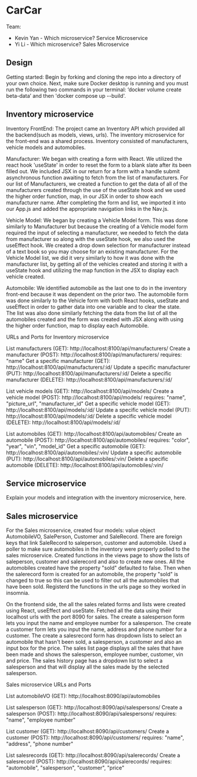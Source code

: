 # CarCar

Team:

* Kevin Yan - Which microservice? Service Microservice
* Yi Li - Which microservice? Sales Microservice

## Design
Getting started:
Begin by forking and cloning the repo into a directory of your own choice.
Next, make sure Docker desktop is running and you must run the following two commands in your terminal:
    ‘docker volume create beta-data’ and then 'docker compose up --build'.

## Inventory microservice
Inventory FrontEnd:
The project came an Inventory API which provided all the backend(such as models, views, urls). The inventory microservice for the front-end was a shared process. Inventory consisted of manufacturers, vehicle models and automobiles.

Manufacturer:
We began with creating a form with React. We utilized the react hook 'useState' in order to reset the form to a blank slate after its been filled out. We included JSX in our return for a form with a handle submit asynchronous function awaiting to fetch from the list of manufacturers. For our list of Manufacturers, we created a function to get the data of all of the manufacturers created through the use of the useState hook and we used the higher order function, map, in our JSX in order to show each manufacturer name. After completing the form and list, we imported it into our App.js and added the appropriate navigation links in the Nav.js.

Vehicle Model:
We began by creating a Vehicle Model form. This was done similarly to Manufacturer but because the creating of a Vehicle model form required the input of selecting a manufacturer, we needed to fetch the data from manufacturer so along with the useState hook, we also used the useEffect hook. We created a drop down selection for manufacturer instead of a text book so you may choose for an existing manufacturer. For the Vehicle Model list, we did it very similarly to how it was done with the manufacturer list, by getting all of the vehicles created and storing it with a useState hook and utilizing the map function in the JSX to display each vehicle created.

Automobile:
We identified automobile as the last one to do in the inventory front-end because it was dependent on the prior two. The automobile form was done similarly to the Vehicle form with both React hooks, useState and useEffect in order to gather data into one variable and to clear the state. The list was also done similarly fetching the data from the list of all the automobiles created and the form was created with JSX along with using the higher order function, map to display each Automobile.

URLs and Ports for Inventory microservice

List manufacturers (GET): http://localhost:8100/api/manufacturers/
Create a manufacturer (POST): http://localhost:8100/api/manufacturers/
    requires: "name"
Get a specific manufacturer (GET): http://localhost:8100/api/manufacturers/:id/
Update a specific manufacturer (PUT):	http://localhost:8100/api/manufacturers/:id/
Delete a specific manufacturer (DELETE): http://localhost:8100/api/manufacturers/:id/

List vehicle models (GET): http://localhost:8100/api/models/
Create a vehicle model (POST): http://localhost:8100/api/models/
    requires: "name", "picture_url", "manufacturer_id"
Get a specific vehicle model (GET): http://localhost:8100/api/models/:id/
Update a specific vehicle model (PUT): http://localhost:8100/api/models/:id/
Delete a specific vehicle model (DELETE): http://localhost:8100/api/models/:id/

List automobiles (GET): http://localhost:8100/api/automobiles/
Create an automobile (POST): http://localhost:8100/api/automobiles/
    requires: "color", "year", "vin", "model_id"
Get a specific automobile (GET): http://localhost:8100/api/automobiles/:vin/
Update a specific automobile (PUT): http://localhost:8100/api/automobiles/:vin/
Delete a specific automobile (DELETE): http://localhost:8100/api/automobiles/:vin/

## Service microservice

Explain your models and integration with the inventory
microservice, here.

## Sales microservice

For the Sales microservice, created four models: value object AutomobileVO, SalePerson, Customer and SaleRecord. There are foreign keys that link SaleRecord to saleperson, customer and automobile. Used a poller to make sure automobiles in the inventory were properly polled to the sales microservice. Created functions in the views page to show the lists of saleperson, customer and salerecord and also to create new ones. All the automobiles created have the property "sold" defaulted to false. Then when the salerecord form is created for an automobile, the property "sold" is changed to true so this can be used to filter out all the automobiles that have been sold. Registerd the functions in the urls page so they worked in insomnia.

On the frontend side, the all the sales related forms and lists were created using React, useEffect and useState. Fetched all the data using their localhost urls with the port 8090 for sales. The create a salesperson form lets you input the name and employee number for a salesperson. The create a customer form lets you input the name, address and phone number for a customer. The create a salesrecord form has dropdown lists to select an automobile that hasn't been sold, a salesperson, a customer and also an input box for the price. The sales list page displays all the sales that have been made and shows the salesperson, employee number, customer, vin and price. The sales history page has a dropdown list to select a salesperson and that will display all the sales made by the selected salesperson.

Sales microservice URLs and Ports

List automobileVO (GET): http://localhost:8090/api/automobiles

List salesperson (GET): http://localhost:8090/api/salespersons/
Create a salesperson (POST): http://localhost:8090/api/salespersons/
    requires: "name", "employee number"

List customer (GET): http://localhost:8090/api/customers/
Create a customer (POST): http://localhost:8090/api/customers/
    requires: "name", "address", "phone number"

List salesrecords (GET): http://localhost:8090/api/salerecords/
Create a salesrecord (POST): http://localhost:8090/api/salerecords/
    requires: "automobile", "salesperson", "customer", "price"
